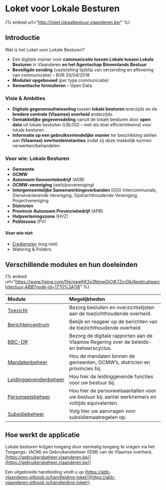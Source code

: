 # Loket voor Lokale Besturen

{% embed url="http://loket.lokaalbestuur.vlaanderen.be/" %}

## Introductie

Wat is het Loket voor Lokale Besturen?

* Een digitale manier voor **communicatie tussen Lokale tussen Lokale Besturen** in Vlaanderen **en het Agentschap Binnenlands Bestuur**​
* **Beveiligde zending** \(vaststelling tijdstip van verzending en aflevering van communicatie\) – BVR 20/04/2018​
* **Modulair opgebouwd** \(per type communicatie\)​
* **Semantische formulieren** – Open Data​

### Visie & Ambities

* **Digitale gegevensuitwisseling** tussen **lokale besturen** enerzijds en de **bredere centrale \(Vlaamse\) overheid** anderzijds.​
* **Gemakkelijke gegevensdeling** vanuit de lokale besturen door **open data** uit lokale besluiten \(LBLOD\) – met als doel efficientiëwinst voor lokale besturen.
* **Informatie op een gebruiksvriendelijke** **manier** ter beschikking stellen aan **\(Vlaamse\) overheidsinstanties** zodat zij deze makkelijk kunnen verwerken/behandelen.​

### Voor wie: Lokale Besturen

* **Gemeente**
* **OCMW** 
* **Autonoom Gemeentebedrijf** \(AGB\)
* **OCMW-vereniging** \(welzijnsvereniging\) 
* **Intergemeentelijke Samenwerkingsverbanden** \(IGS\) Intercommunale, Dienstverlenende Vereniging, Opdrachthoudende Vereniging, Projectvereniging 
* **Districten** 
* **Provincie Autonoom Provinciebedrijf** \(APB\)
* **Hulpverleningszone** \(HVZ\)
* **Politiezone** \(PV\)

#### Voor wie niet

* [Erediensten](../erediensten.md) \(nog niet\)
* Watering & Polders

## Verschillende modules en hun doeleinden

{% embed url="https://www.figma.com/file/qweKK3x3NmwDiCtK7ZcrDk/Applicatiearchitectuur-ABB?node-id=1770%3A118" %}

| Module | Mogelijkheden |
| :--- | :--- |
| [Toezicht](https://abb-vlaanderen.gitbook.io/handleiding-loket/modules/toezicht) | Bezorg besluiten en overzichtslijsten aan de toezichthoudende overheid. |
| [Berichtencentrum](https://abb-vlaanderen.gitbook.io/handleiding-loket/modules/berichtencentrum) | Bekijk en reageer op de berichten van de toezichthoudende overheid. |
| [BBC-DR](https://abb-vlaanderen.gitbook.io/handleiding-loket/modules/bbc-dr) | Bezorg de digitale rapporten aan de Vlaamse Regering over de beleids- en beheerscyclus. |
| [Mandatenbeheer](https://abb-vlaanderen.gitbook.io/handleiding-loket/modules/mandatenbeheer) | Hou de mandaten binnen de gemeenten, OCMW’s, districten en provincies bij. |
| [Leidinggevendenbeheer](https://abb-vlaanderen.gitbook.io/handleiding-loket/modules/leidinggevendenbeheer) | Hou hier de leidinggevende functies voor uw bestuur bij. |
| [Personeelsbeheer](https://abb-vlaanderen.gitbook.io/handleiding-loket/modules/personeelsbeheer) | Hou hier de personeelsaantallen voor uw bestuur bij: aantal werknemers en voltijds equivalenten. |
| [Subsidiebeheer](https://abb-vlaanderen.gitbook.io/handleiding-loket/modules/subsidiebeheer) | Volg hier uw aanvragen voor subsidiemaatregelen op. |

## Hoe werkt de applicatie

Lokale besturen krijgen toegang door eenmalig toegang te vragen via het Toegangs- \(ACM\) en Gebruikersbeheer \(IDM\) van de Vlaamse overheid. [https://gebruikersbeheer.vlaanderen.be/](https://gebruikersbeheer.vlaanderen.be/)

Een uitgebreide handleiding vindt u up [https://abb-vlaanderen.gitbook.io/handleiding-loket/](https://abb-vlaanderen.gitbook.io/handleiding-loket/).




